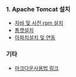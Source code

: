 
### 1. Apache Tomcat 설치
 * [자바 및 사전 rpm 설치](https://github.com/Jaewon-An/Server/blob/main/00_prepare_install.md)
 * [톰캣설치](https://github.com/Jaewon-An/Server/blob/main/01_tomcat_install.md)
 * [아파치설치 및 연동](https://github.com/Jaewon-An/Server/blob/main/Apache/01_install.md)

### 기타
* [마크다운사용법 링크](https://gist.github.com/ihoneymon/652be052a0727ad59601)
